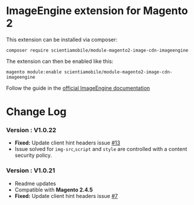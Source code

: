 # ImageEngine extension for Magento 2

This extension can be installed via composer:

```
composer require scientiamobile/module-magento2-image-cdn-imageengine
```
The extension can then be enabled like this:

```
magento module:enable scientiamobile/module-magento2-image-cdn-imageengine
```

Follow the guide in the [official ImageEngine documentation]([https://imageengine.io/docs/integration-guides/imageengine-magento2-plugin/](https://support.imageengine.io/hc/en-us/articles/360059128332#h_01F6F5J0AFMN3KBX71A9G8TY9C))

# Change Log

### Version : V1.0.22
- **Fixed:** Update client hint headers issue [#13](https://github.com/WURFL/magento-imageengine-extension/issues/13)
- Issue solved for `img-src`,`script` and `style` are controlled with a content security policy.


### Version : V1.0.21
- Readme updates
- Compatible with **Magento 2.4.5**
- **Fixed:** Update client hint headers issue [#7](https://github.com/WURFL/magento-imageengine-extension/issues/7)

